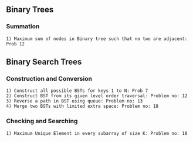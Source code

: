 ## Binary Trees
### Summation
    1) Maximum sum of nodes in Binary tree such that no two are adjacent: Prob 12


## Binary Search Trees
### Construction and Conversion
    1) Construct all possible BSTs for keys 1 to N: Prob 7
    2) Construct BST from its given level order traversal: Problem no: 12
    3) Reverse a path in BST using queue: Problem no: 13
    4) Merge two BSTs with limited extra space: Problem no: 18
### Checking and Searching
    1) Maximum Unique Element in every subarray of size K: Problem no: 18